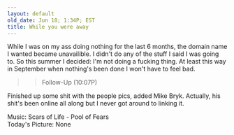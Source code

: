 ```yaml
---
layout: default
old_date: Jun 18; 1:34P; EST
title: While you were away
---
```


While I was on my ass doing nothing for the last 6 months, the domain name I
wanted became unavailible. I didn't do any of the stuff I said I was going to.
So this summer I decided: I'm not doing a fucking thing. At least this way in
September when nothing's been done I won't have to feel bad.

>> Follow-Up (10:07P)

Finished up some shit with the people pics, added Mike Bryk. Actually, his
shit's been online all along but I never got around to linking it.

Music: Scars of Life - Pool of Fears  
Today's Picture: None
